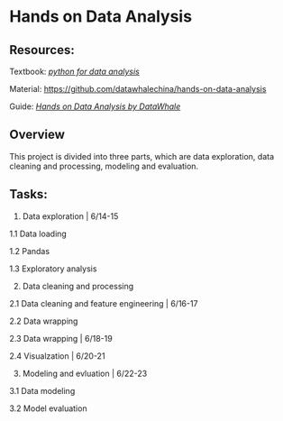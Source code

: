 # Hands on Data Analysis

## Resources:

Textbook: [*python for data analysis*](https://github.com/Xinyue-Ma/PersonalProjects/blob/main/Data-analysis/Resources/Python%20for%20Data%20Analysis%2C%202nd%20Edition.pdf)

Material: https://github.com/datawhalechina/hands-on-data-analysis

Guide: [*Hands on Data Analysis by DataWhale*](https://github.com/Xinyue-Ma/PersonalProjects/blob/main/Data-analysis/Resources/%E5%8A%A8%E6%89%8B%E5%AD%A6%E6%95%B0%E6%8D%AE%E5%88%86%E6%9E%90.pdf)

## Overview
This project is divided into three parts, which are data exploration, data cleaning and processing, modeling and evaluation.

## Tasks:
1. Data exploration | 6/14-15
  
  1.1 Data loading
  
  1.2 Pandas
  
  1.3 Exploratory analysis
  
2. Data cleaning and processing 
  
  2.1 Data cleaning and feature engineering | 6/16-17
  
  2.2 Data wrapping
  
  2.3 Data wrapping | 6/18-19
  
  2.4 Visualzation | 6/20-21
  
3. Modeling and evluation | 6/22-23
 
  3.1 Data modeling
  
  3.2 Model evaluation
